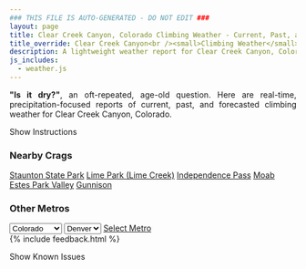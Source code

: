 ```yaml
---
### THIS FILE IS AUTO-GENERATED - DO NOT EDIT ###
layout: page
title: Clear Creek Canyon, Colorado Climbing Weather - Current, Past, and Forecasted Report
title_override: Clear Creek Canyon<br /><small>Climbing Weather</small>
description: A lightweight weather report for Clear Creek Canyon, Colorado. Optimized for slow internet connections.
js_includes:
  - weather.js
---
```


<section class="measure center lh-copy f5-ns f6 ph2 mv4" style="text-align: justify;">
<strong>"Is it dry?"</strong>, an oft-repeated, age-old question. Here are real-time,
precipitation-focused reports of current, past, and forecasted climbing weather for Clear Creek Canyon, Colorado.
</section>

<p id="settings-toggle" class="mw5 b center tc hover-light-red black-70 pointer">Show Instructions</p>
<section id="settings" class="overflow-hidden" style="display:none;">
    <div class="mv2 ph2 center">
        <div class="fn f6 tc pv2">
            <p class="measure lh-copy center"><strong>Show/hide hourly forecasts</strong> by clicking the desired day.</p>
            <hr class="mw5 p0 mv2 o-60 b0 bt b--light-red light-red bg-light-red">
            <p class="measure lh-copy center"><strong>Current and Past conditions</strong> are measured by the nearest weather station. <strong>Forecast conditions</strong> are calculated and polled separately.</p>
            <hr class="mw5 p0 mv2 o-60 b0 bt b--light-red light-red bg-light-red">
            <p class="measure lh-copy center"><strong>Having issues?</strong> Try <a id="clear-cache" class="no-underline relative fancy-link light-red hover-light-red" href="#">clearing the local cache</a>.</p>
            <hr class="mw5 p0 mv2 o-60 b0 bt b--light-red light-red bg-light-red">
            <p class="measure lh-copy center">Weather data sourced from <a class="no-underline fancy-link relative light-red" target="_blank" href="https://www.weather.gov/documentation/services-web-api">weather.gov</a>.</p>
        </div>
    </div>
</section>
<section id="weather" data-crag="clear-creek-canyon-colorado" class="mv4-ns mv3 ph2 center"></section>
<section id="nearby" class="tc lh-copy">
  <h3>Nearby Crags</h3>
<a class="nowrap no-underline fancy-link relative light-red mh3" href="/crags/staunton-state-park-colorado-weather.html">Staunton State Park</a>
<a class="nowrap no-underline fancy-link relative light-red mh3" href="/crags/lime-park-lime-creek-colorado-weather.html">Lime Park (Lime Creek)</a>
<a class="nowrap no-underline fancy-link relative light-red mh3" href="/crags/independence-pass-colorado-weather.html">Independence Pass</a>
<a class="nowrap no-underline fancy-link relative light-red mh3" href="/crags/moab-utah-weather.html">Moab</a>
<a class="nowrap no-underline fancy-link relative light-red mh3" href="/crags/estes-park-valley-colorado-weather.html">Estes Park Valley</a>
<a class="nowrap no-underline fancy-link relative light-red mh3" href="/crags/gunnison-colorado-weather.html">Gunnison</a>
</section>
<section id="nearby" class="tc lh-copy">
  <h3>Other Metros</h3>
  <select class="ma1 bg-near-white pa2" id="stateSel">
    <option value="Texas">Texas</option>
    <option value="Washington">Washington</option>
    <option value="Colorado" selected>Colorado</option>
    <option value="Tennessee">Tennessee</option>
    <option value="Utah">Utah</option>
    <option value="California">California</option>
  </select>
  <select class="ma1 bg-near-white pa2" id="citySel">
    <option value="Denver" selected>Denver</option>
  </select>
  <a id="selectMetro" class="f6 link dim ph3 pv2 ma1 dib white bg-light-red" href="/crags/denver-colorado-weather.html">Select Metro</a>
  <script>
    var states = [];
    states["Texas"] = "Austin"
    states["Washington"] = "Seattle"
    states["Colorado"] = "Denver"
    states["Tennessee"] = "Nashville"
    states["Utah"] = "Salt Lake City"
    states["California"] = "San Francisco|Los Angeles"
  </script>
</section>
{% include feedback.html %}
<p id="issues-toggle" class="mw5 b center tc hover-light-red black-70 pointer">Show Known Issues</p>
<section id="issues" class="overflow-hidden tc f6">
</section>

<script>
  var weekly_BOU_53_62 = {"updated":"2020-12-23T04:50:54+00:00","units":"us","forecastGenerator":"BaselineForecastGenerator","generatedAt":"2020-12-23T08:56:23+00:00","updateTime":"2020-12-23T04:50:54+00:00","validTimes":"2020-12-22T22:00:00+00:00/P7DT3H","elevation":{"value":1869.948,"unitCode":"unit:m"},"periods":[{"number":1,"name":"Overnight","startTime":"2020-12-23T01:00:00-07:00","endTime":"2020-12-23T06:00:00-07:00","isDaytime":false,"temperature":17,"temperatureUnit":"F","temperatureTrend":"rising","windSpeed":"26 to 31 mph","windDirection":"NW","icon":"https://api.weather.gov/icons/land/night/snow,30?size=medium","shortForecast":"Chance Light Snow","detailedForecast":"A chance of snow. Partly cloudy. Low around 17, with temperatures rising to around 22 overnight. Northwest wind 26 to 31 mph, with gusts as high as 47 mph. Chance of precipitation is 30%."},{"number":2,"name":"Wednesday","startTime":"2020-12-23T06:00:00-07:00","endTime":"2020-12-23T18:00:00-07:00","isDaytime":true,"temperature":26,"temperatureUnit":"F","temperatureTrend":"falling","windSpeed":"18 to 23 mph","windDirection":"NW","icon":"https://api.weather.gov/icons/land/day/snow,20/wind_few?size=medium","shortForecast":"Slight Chance Light Snow then Sunny","detailedForecast":"A slight chance of snow before 11am. Sunny. High near 26, with temperatures falling to around 19 in the afternoon. Northwest wind 18 to 23 mph, with gusts as high as 35 mph. Chance of precipitation is 20%."},{"number":3,"name":"Wednesday Night","startTime":"2020-12-23T18:00:00-07:00","endTime":"2020-12-24T06:00:00-07:00","isDaytime":false,"temperature":18,"temperatureUnit":"F","temperatureTrend":"rising","windSpeed":"18 to 24 mph","windDirection":"WNW","icon":"https://api.weather.gov/icons/land/night/wind_few?size=medium","shortForecast":"Mostly Clear","detailedForecast":"Mostly clear. Low around 18, with temperatures rising to around 24 overnight. West northwest wind 18 to 24 mph, with gusts as high as 39 mph."},{"number":4,"name":"Thursday","startTime":"2020-12-24T06:00:00-07:00","endTime":"2020-12-24T18:00:00-07:00","isDaytime":true,"temperature":43,"temperatureUnit":"F","temperatureTrend":null,"windSpeed":"13 to 17 mph","windDirection":"W","icon":"https://api.weather.gov/icons/land/day/few?size=medium","shortForecast":"Sunny","detailedForecast":"Sunny, with a high near 43. West wind 13 to 17 mph, with gusts as high as 28 mph."},{"number":5,"name":"Thursday Night","startTime":"2020-12-24T18:00:00-07:00","endTime":"2020-12-25T06:00:00-07:00","isDaytime":false,"temperature":28,"temperatureUnit":"F","temperatureTrend":null,"windSpeed":"12 mph","windDirection":"W","icon":"https://api.weather.gov/icons/land/night/few?size=medium","shortForecast":"Mostly Clear","detailedForecast":"Mostly clear, with a low around 28. West wind around 12 mph, with gusts as high as 18 mph."},{"number":6,"name":"Christmas Day","startTime":"2020-12-25T06:00:00-07:00","endTime":"2020-12-25T18:00:00-07:00","isDaytime":true,"temperature":54,"temperatureUnit":"F","temperatureTrend":null,"windSpeed":"5 to 9 mph","windDirection":"WSW","icon":"https://api.weather.gov/icons/land/day/sct?size=medium","shortForecast":"Mostly Sunny","detailedForecast":"Mostly sunny, with a high near 54."},{"number":7,"name":"Friday Night","startTime":"2020-12-25T18:00:00-07:00","endTime":"2020-12-26T06:00:00-07:00","isDaytime":false,"temperature":31,"temperatureUnit":"F","temperatureTrend":null,"windSpeed":"8 mph","windDirection":"W","icon":"https://api.weather.gov/icons/land/night/sct?size=medium","shortForecast":"Partly Cloudy","detailedForecast":"Partly cloudy, with a low around 31."},{"number":8,"name":"Saturday","startTime":"2020-12-26T06:00:00-07:00","endTime":"2020-12-26T18:00:00-07:00","isDaytime":true,"temperature":53,"temperatureUnit":"F","temperatureTrend":null,"windSpeed":"9 mph","windDirection":"W","icon":"https://api.weather.gov/icons/land/day/sct/snow?size=medium","shortForecast":"Mostly Sunny then Slight Chance Rain And Snow","detailedForecast":"A slight chance of rain and snow after 5pm. Mostly sunny, with a high near 53."},{"number":9,"name":"Saturday Night","startTime":"2020-12-26T18:00:00-07:00","endTime":"2020-12-27T06:00:00-07:00","isDaytime":false,"temperature":29,"temperatureUnit":"F","temperatureTrend":null,"windSpeed":"12 mph","windDirection":"W","icon":"https://api.weather.gov/icons/land/night/snow?size=medium","shortForecast":"Slight Chance Rain And Snow","detailedForecast":"A slight chance of rain and snow before 5am. Partly cloudy, with a low around 29."},{"number":10,"name":"Sunday","startTime":"2020-12-27T06:00:00-07:00","endTime":"2020-12-27T18:00:00-07:00","isDaytime":true,"temperature":40,"temperatureUnit":"F","temperatureTrend":null,"windSpeed":"8 to 12 mph","windDirection":"WNW","icon":"https://api.weather.gov/icons/land/day/sct?size=medium","shortForecast":"Mostly Sunny","detailedForecast":"Mostly sunny, with a high near 40."},{"number":11,"name":"Sunday Night","startTime":"2020-12-27T18:00:00-07:00","endTime":"2020-12-28T06:00:00-07:00","isDaytime":false,"temperature":22,"temperatureUnit":"F","temperatureTrend":null,"windSpeed":"8 mph","windDirection":"W","icon":"https://api.weather.gov/icons/land/night/sct/snow?size=medium","shortForecast":"Partly Cloudy then Slight Chance Light Snow","detailedForecast":"A slight chance of snow after 5am. Partly cloudy, with a low around 22."},{"number":12,"name":"Monday","startTime":"2020-12-28T06:00:00-07:00","endTime":"2020-12-28T18:00:00-07:00","isDaytime":true,"temperature":37,"temperatureUnit":"F","temperatureTrend":null,"windSpeed":"7 mph","windDirection":"S","icon":"https://api.weather.gov/icons/land/day/snow?size=medium","shortForecast":"Chance Light Snow","detailedForecast":"A chance of snow. Partly sunny, with a high near 37."},{"number":13,"name":"Monday Night","startTime":"2020-12-28T18:00:00-07:00","endTime":"2020-12-29T06:00:00-07:00","isDaytime":false,"temperature":24,"temperatureUnit":"F","temperatureTrend":null,"windSpeed":"5 mph","windDirection":"SSW","icon":"https://api.weather.gov/icons/land/night/snow?size=medium","shortForecast":"Chance Light Snow","detailedForecast":"A chance of snow. Mostly cloudy, with a low around 24."},{"number":14,"name":"Tuesday","startTime":"2020-12-29T06:00:00-07:00","endTime":"2020-12-29T18:00:00-07:00","isDaytime":true,"temperature":37,"temperatureUnit":"F","temperatureTrend":null,"windSpeed":"5 mph","windDirection":"ENE","icon":"https://api.weather.gov/icons/land/day/snow?size=medium","shortForecast":"Chance Light Snow","detailedForecast":"A chance of snow. Partly sunny, with a high near 37."}]}
  var hourly_BOU_53_62 = {"@context":["https://geojson.org/geojson-ld/geojson-context.jsonld",{"@version":"1.1","wx":"https://api.weather.gov/ontology#","geo":"http://www.opengis.net/ont/geosparql#","unit":"http://codes.wmo.int/common/unit/","@vocab":"https://api.weather.gov/ontology#"}],"type":"Feature","geometry":{"type":"Polygon","coordinates":[[[-105.2662846,39.7674745],[-105.2641146,39.7454844],[-105.2355514,39.747148],[-105.2377153,39.7691382],[-105.2662846,39.7674745]]]},"properties":{"updated":"2020-12-23T04:50:54+00:00","units":"us","forecastGenerator":"HourlyForecastGenerator","generatedAt":"2020-12-23T08:56:24+00:00","updateTime":"2020-12-23T04:50:54+00:00","validTimes":"2020-12-22T22:00:00+00:00/P7DT3H","elevation":{"value":1869.948,"unitCode":"unit:m"},"periods":[{"number":1,"name":"","startTime":"2020-12-23T01:00:00-07:00","endTime":"2020-12-23T02:00:00-07:00","isDaytime":false,"temperature":24,"temperatureUnit":"F","temperatureTrend":null,"windSpeed":"31 mph","windDirection":"WNW","icon":"https://api.weather.gov/icons/land/night/snow,30?size=small","shortForecast":"Chance Light Snow","detailedForecast":""},{"number":2,"name":"","startTime":"2020-12-23T02:00:00-07:00","endTime":"2020-12-23T03:00:00-07:00","isDaytime":false,"temperature":24,"temperatureUnit":"F","temperatureTrend":null,"windSpeed":"30 mph","windDirection":"WNW","icon":"https://api.weather.gov/icons/land/night/snow,30?size=small","shortForecast":"Chance Light Snow","detailedForecast":""},{"number":3,"name":"","startTime":"2020-12-23T03:00:00-07:00","endTime":"2020-12-23T04:00:00-07:00","isDaytime":false,"temperature":24,"temperatureUnit":"F","temperatureTrend":null,"windSpeed":"26 mph","windDirection":"NW","icon":"https://api.weather.gov/icons/land/night/snow,30?size=small","shortForecast":"Chance Light Snow","detailedForecast":""},{"number":4,"name":"","startTime":"2020-12-23T04:00:00-07:00","endTime":"2020-12-23T05:00:00-07:00","isDaytime":false,"temperature":23,"temperatureUnit":"F","temperatureTrend":null,"windSpeed":"26 mph","windDirection":"NW","icon":"https://api.weather.gov/icons/land/night/snow,30?size=small","shortForecast":"Chance Light Snow","detailedForecast":""},{"number":5,"name":"","startTime":"2020-12-23T05:00:00-07:00","endTime":"2020-12-23T06:00:00-07:00","isDaytime":false,"temperature":22,"temperatureUnit":"F","temperatureTrend":null,"windSpeed":"26 mph","windDirection":"NW","icon":"https://api.weather.gov/icons/land/night/snow,20?size=small","shortForecast":"Slight Chance Light Snow","detailedForecast":""},{"number":6,"name":"","startTime":"2020-12-23T06:00:00-07:00","endTime":"2020-12-23T07:00:00-07:00","isDaytime":true,"temperature":20,"temperatureUnit":"F","temperatureTrend":null,"windSpeed":"23 mph","windDirection":"NW","icon":"https://api.weather.gov/icons/land/day/snow,20?size=small","shortForecast":"Slight Chance Light Snow","detailedForecast":""},{"number":7,"name":"","startTime":"2020-12-23T07:00:00-07:00","endTime":"2020-12-23T08:00:00-07:00","isDaytime":true,"temperature":18,"temperatureUnit":"F","temperatureTrend":null,"windSpeed":"20 mph","windDirection":"NW","icon":"https://api.weather.gov/icons/land/day/snow,20?size=small","shortForecast":"Slight Chance Light Snow","detailedForecast":""},{"number":8,"name":"","startTime":"2020-12-23T08:00:00-07:00","endTime":"2020-12-23T09:00:00-07:00","isDaytime":true,"temperature":17,"temperatureUnit":"F","temperatureTrend":null,"windSpeed":"18 mph","windDirection":"NW","icon":"https://api.weather.gov/icons/land/day/snow?size=small","shortForecast":"Slight Chance Light Snow","detailedForecast":""},{"number":9,"name":"","startTime":"2020-12-23T09:00:00-07:00","endTime":"2020-12-23T10:00:00-07:00","isDaytime":true,"temperature":18,"temperatureUnit":"F","temperatureTrend":null,"windSpeed":"18 mph","windDirection":"NW","icon":"https://api.weather.gov/icons/land/day/snow?size=small","shortForecast":"Slight Chance Light Snow","detailedForecast":""},{"number":10,"name":"","startTime":"2020-12-23T10:00:00-07:00","endTime":"2020-12-23T11:00:00-07:00","isDaytime":true,"temperature":21,"temperatureUnit":"F","temperatureTrend":null,"windSpeed":"20 mph","windDirection":"NW","icon":"https://api.weather.gov/icons/land/day/snow?size=small","shortForecast":"Slight Chance Light Snow","detailedForecast":""},{"number":11,"name":"","startTime":"2020-12-23T11:00:00-07:00","endTime":"2020-12-23T12:00:00-07:00","isDaytime":true,"temperature":24,"temperatureUnit":"F","temperatureTrend":null,"windSpeed":"21 mph","windDirection":"NW","icon":"https://api.weather.gov/icons/land/day/wind_sct?size=small","shortForecast":"Mostly Sunny","detailedForecast":""},{"number":12,"name":"","startTime":"2020-12-23T12:00:00-07:00","endTime":"2020-12-23T13:00:00-07:00","isDaytime":true,"temperature":25,"temperatureUnit":"F","temperatureTrend":null,"windSpeed":"21 mph","windDirection":"NW","icon":"https://api.weather.gov/icons/land/day/wind_sct?size=small","shortForecast":"Mostly Sunny","detailedForecast":""},{"number":13,"name":"","startTime":"2020-12-23T13:00:00-07:00","endTime":"2020-12-23T14:00:00-07:00","isDaytime":true,"temperature":26,"temperatureUnit":"F","temperatureTrend":null,"windSpeed":"20 mph","windDirection":"NW","icon":"https://api.weather.gov/icons/land/day/few?size=small","shortForecast":"Sunny","detailedForecast":""},{"number":14,"name":"","startTime":"2020-12-23T14:00:00-07:00","endTime":"2020-12-23T15:00:00-07:00","isDaytime":true,"temperature":25,"temperatureUnit":"F","temperatureTrend":null,"windSpeed":"18 mph","windDirection":"NW","icon":"https://api.weather.gov/icons/land/day/few?size=small","shortForecast":"Sunny","detailedForecast":""},{"number":15,"name":"","startTime":"2020-12-23T15:00:00-07:00","endTime":"2020-12-23T16:00:00-07:00","isDaytime":true,"temperature":23,"temperatureUnit":"F","temperatureTrend":null,"windSpeed":"18 mph","windDirection":"WNW","icon":"https://api.weather.gov/icons/land/day/few?size=small","shortForecast":"Sunny","detailedForecast":""},{"number":16,"name":"","startTime":"2020-12-23T16:00:00-07:00","endTime":"2020-12-23T17:00:00-07:00","isDaytime":true,"temperature":21,"temperatureUnit":"F","temperatureTrend":null,"windSpeed":"18 mph","windDirection":"WNW","icon":"https://api.weather.gov/icons/land/day/few?size=small","shortForecast":"Sunny","detailedForecast":""},{"number":17,"name":"","startTime":"2020-12-23T17:00:00-07:00","endTime":"2020-12-23T18:00:00-07:00","isDaytime":true,"temperature":19,"temperatureUnit":"F","temperatureTrend":null,"windSpeed":"18 mph","windDirection":"WNW","icon":"https://api.weather.gov/icons/land/day/few?size=small","shortForecast":"Sunny","detailedForecast":""},{"number":18,"name":"","startTime":"2020-12-23T18:00:00-07:00","endTime":"2020-12-23T19:00:00-07:00","isDaytime":false,"temperature":18,"temperatureUnit":"F","temperatureTrend":null,"windSpeed":"20 mph","windDirection":"WNW","icon":"https://api.weather.gov/icons/land/night/few?size=small","shortForecast":"Mostly Clear","detailedForecast":""},{"number":19,"name":"","startTime":"2020-12-23T19:00:00-07:00","endTime":"2020-12-23T20:00:00-07:00","isDaytime":false,"temperature":18,"temperatureUnit":"F","temperatureTrend":null,"windSpeed":"20 mph","windDirection":"WNW","icon":"https://api.weather.gov/icons/land/night/few?size=small","shortForecast":"Mostly Clear","detailedForecast":""},{"number":20,"name":"","startTime":"2020-12-23T20:00:00-07:00","endTime":"2020-12-23T21:00:00-07:00","isDaytime":false,"temperature":18,"temperatureUnit":"F","temperatureTrend":null,"windSpeed":"21 mph","windDirection":"WNW","icon":"https://api.weather.gov/icons/land/night/wind_few?size=small","shortForecast":"Mostly Clear","detailedForecast":""},{"number":21,"name":"","startTime":"2020-12-23T21:00:00-07:00","endTime":"2020-12-23T22:00:00-07:00","isDaytime":false,"temperature":19,"temperatureUnit":"F","temperatureTrend":null,"windSpeed":"22 mph","windDirection":"WNW","icon":"https://api.weather.gov/icons/land/night/wind_few?size=small","shortForecast":"Mostly Clear","detailedForecast":""},{"number":22,"name":"","startTime":"2020-12-23T22:00:00-07:00","endTime":"2020-12-23T23:00:00-07:00","isDaytime":false,"temperature":20,"temperatureUnit":"F","temperatureTrend":null,"windSpeed":"22 mph","windDirection":"WNW","icon":"https://api.weather.gov/icons/land/night/wind_few?size=small","shortForecast":"Mostly Clear","detailedForecast":""},{"number":23,"name":"","startTime":"2020-12-23T23:00:00-07:00","endTime":"2020-12-24T00:00:00-07:00","isDaytime":false,"temperature":21,"temperatureUnit":"F","temperatureTrend":null,"windSpeed":"23 mph","windDirection":"WNW","icon":"https://api.weather.gov/icons/land/night/wind_few?size=small","shortForecast":"Mostly Clear","detailedForecast":""},{"number":24,"name":"","startTime":"2020-12-24T00:00:00-07:00","endTime":"2020-12-24T01:00:00-07:00","isDaytime":false,"temperature":21,"temperatureUnit":"F","temperatureTrend":null,"windSpeed":"23 mph","windDirection":"WNW","icon":"https://api.weather.gov/icons/land/night/wind_few?size=small","shortForecast":"Mostly Clear","detailedForecast":""},{"number":25,"name":"","startTime":"2020-12-24T01:00:00-07:00","endTime":"2020-12-24T02:00:00-07:00","isDaytime":false,"temperature":21,"temperatureUnit":"F","temperatureTrend":null,"windSpeed":"24 mph","windDirection":"W","icon":"https://api.weather.gov/icons/land/night/wind_few?size=small","shortForecast":"Mostly Clear","detailedForecast":""},{"number":26,"name":"","startTime":"2020-12-24T02:00:00-07:00","endTime":"2020-12-24T03:00:00-07:00","isDaytime":false,"temperature":22,"temperatureUnit":"F","temperatureTrend":null,"windSpeed":"24 mph","windDirection":"W","icon":"https://api.weather.gov/icons/land/night/wind_few?size=small","shortForecast":"Mostly Clear","detailedForecast":""},{"number":27,"name":"","startTime":"2020-12-24T03:00:00-07:00","endTime":"2020-12-24T04:00:00-07:00","isDaytime":false,"temperature":22,"temperatureUnit":"F","temperatureTrend":null,"windSpeed":"23 mph","windDirection":"W","icon":"https://api.weather.gov/icons/land/night/wind_few?size=small","shortForecast":"Mostly Clear","detailedForecast":""},{"number":28,"name":"","startTime":"2020-12-24T04:00:00-07:00","endTime":"2020-12-24T05:00:00-07:00","isDaytime":false,"temperature":23,"temperatureUnit":"F","temperatureTrend":null,"windSpeed":"22 mph","windDirection":"W","icon":"https://api.weather.gov/icons/land/night/wind_few?size=small","shortForecast":"Mostly Clear","detailedForecast":""},{"number":29,"name":"","startTime":"2020-12-24T05:00:00-07:00","endTime":"2020-12-24T06:00:00-07:00","isDaytime":false,"temperature":24,"temperatureUnit":"F","temperatureTrend":null,"windSpeed":"18 mph","windDirection":"W","icon":"https://api.weather.gov/icons/land/night/few?size=small","shortForecast":"Mostly Clear","detailedForecast":""},{"number":30,"name":"","startTime":"2020-12-24T06:00:00-07:00","endTime":"2020-12-24T07:00:00-07:00","isDaytime":true,"temperature":24,"temperatureUnit":"F","temperatureTrend":null,"windSpeed":"17 mph","windDirection":"W","icon":"https://api.weather.gov/icons/land/day/few?size=small","shortForecast":"Sunny","detailedForecast":""},{"number":31,"name":"","startTime":"2020-12-24T07:00:00-07:00","endTime":"2020-12-24T08:00:00-07:00","isDaytime":true,"temperature":25,"temperatureUnit":"F","temperatureTrend":null,"windSpeed":"16 mph","windDirection":"W","icon":"https://api.weather.gov/icons/land/day/few?size=small","shortForecast":"Sunny","detailedForecast":""},{"number":32,"name":"","startTime":"2020-12-24T08:00:00-07:00","endTime":"2020-12-24T09:00:00-07:00","isDaytime":true,"temperature":27,"temperatureUnit":"F","temperatureTrend":null,"windSpeed":"16 mph","windDirection":"W","icon":"https://api.weather.gov/icons/land/day/few?size=small","shortForecast":"Sunny","detailedForecast":""},{"number":33,"name":"","startTime":"2020-12-24T09:00:00-07:00","endTime":"2020-12-24T10:00:00-07:00","isDaytime":true,"temperature":30,"temperatureUnit":"F","temperatureTrend":null,"windSpeed":"15 mph","windDirection":"W","icon":"https://api.weather.gov/icons/land/day/few?size=small","shortForecast":"Sunny","detailedForecast":""},{"number":34,"name":"","startTime":"2020-12-24T10:00:00-07:00","endTime":"2020-12-24T11:00:00-07:00","isDaytime":true,"temperature":35,"temperatureUnit":"F","temperatureTrend":null,"windSpeed":"15 mph","windDirection":"W","icon":"https://api.weather.gov/icons/land/day/few?size=small","shortForecast":"Sunny","detailedForecast":""},{"number":35,"name":"","startTime":"2020-12-24T11:00:00-07:00","endTime":"2020-12-24T12:00:00-07:00","isDaytime":true,"temperature":39,"temperatureUnit":"F","temperatureTrend":null,"windSpeed":"15 mph","windDirection":"W","icon":"https://api.weather.gov/icons/land/day/few?size=small","shortForecast":"Sunny","detailedForecast":""},{"number":36,"name":"","startTime":"2020-12-24T12:00:00-07:00","endTime":"2020-12-24T13:00:00-07:00","isDaytime":true,"temperature":42,"temperatureUnit":"F","temperatureTrend":null,"windSpeed":"15 mph","windDirection":"W","icon":"https://api.weather.gov/icons/land/day/few?size=small","shortForecast":"Sunny","detailedForecast":""},{"number":37,"name":"","startTime":"2020-12-24T13:00:00-07:00","endTime":"2020-12-24T14:00:00-07:00","isDaytime":true,"temperature":43,"temperatureUnit":"F","temperatureTrend":null,"windSpeed":"15 mph","windDirection":"WNW","icon":"https://api.weather.gov/icons/land/day/few?size=small","shortForecast":"Sunny","detailedForecast":""},{"number":38,"name":"","startTime":"2020-12-24T14:00:00-07:00","endTime":"2020-12-24T15:00:00-07:00","isDaytime":true,"temperature":43,"temperatureUnit":"F","temperatureTrend":null,"windSpeed":"15 mph","windDirection":"W","icon":"https://api.weather.gov/icons/land/day/few?size=small","shortForecast":"Sunny","detailedForecast":""},{"number":39,"name":"","startTime":"2020-12-24T15:00:00-07:00","endTime":"2020-12-24T16:00:00-07:00","isDaytime":true,"temperature":41,"temperatureUnit":"F","temperatureTrend":null,"windSpeed":"14 mph","windDirection":"W","icon":"https://api.weather.gov/icons/land/day/few?size=small","shortForecast":"Sunny","detailedForecast":""},{"number":40,"name":"","startTime":"2020-12-24T16:00:00-07:00","endTime":"2020-12-24T17:00:00-07:00","isDaytime":true,"temperature":39,"temperatureUnit":"F","temperatureTrend":null,"windSpeed":"13 mph","windDirection":"W","icon":"https://api.weather.gov/icons/land/day/few?size=small","shortForecast":"Sunny","detailedForecast":""},{"number":41,"name":"","startTime":"2020-12-24T17:00:00-07:00","endTime":"2020-12-24T18:00:00-07:00","isDaytime":true,"temperature":36,"temperatureUnit":"F","temperatureTrend":null,"windSpeed":"13 mph","windDirection":"W","icon":"https://api.weather.gov/icons/land/day/skc?size=small","shortForecast":"Sunny","detailedForecast":""},{"number":42,"name":"","startTime":"2020-12-24T18:00:00-07:00","endTime":"2020-12-24T19:00:00-07:00","isDaytime":false,"temperature":33,"temperatureUnit":"F","temperatureTrend":null,"windSpeed":"12 mph","windDirection":"W","icon":"https://api.weather.gov/icons/land/night/few?size=small","shortForecast":"Mostly Clear","detailedForecast":""},{"number":43,"name":"","startTime":"2020-12-24T19:00:00-07:00","endTime":"2020-12-24T20:00:00-07:00","isDaytime":false,"temperature":31,"temperatureUnit":"F","temperatureTrend":null,"windSpeed":"12 mph","windDirection":"W","icon":"https://api.weather.gov/icons/land/night/few?size=small","shortForecast":"Mostly Clear","detailedForecast":""},{"number":44,"name":"","startTime":"2020-12-24T20:00:00-07:00","endTime":"2020-12-24T21:00:00-07:00","isDaytime":false,"temperature":30,"temperatureUnit":"F","temperatureTrend":null,"windSpeed":"10 mph","windDirection":"W","icon":"https://api.weather.gov/icons/land/night/few?size=small","shortForecast":"Mostly Clear","detailedForecast":""},{"number":45,"name":"","startTime":"2020-12-24T21:00:00-07:00","endTime":"2020-12-24T22:00:00-07:00","isDaytime":false,"temperature":30,"temperatureUnit":"F","temperatureTrend":null,"windSpeed":"10 mph","windDirection":"W","icon":"https://api.weather.gov/icons/land/night/few?size=small","shortForecast":"Mostly Clear","detailedForecast":""},{"number":46,"name":"","startTime":"2020-12-24T22:00:00-07:00","endTime":"2020-12-24T23:00:00-07:00","isDaytime":false,"temperature":30,"temperatureUnit":"F","temperatureTrend":null,"windSpeed":"10 mph","windDirection":"W","icon":"https://api.weather.gov/icons/land/night/few?size=small","shortForecast":"Mostly Clear","detailedForecast":""},{"number":47,"name":"","startTime":"2020-12-24T23:00:00-07:00","endTime":"2020-12-25T00:00:00-07:00","isDaytime":false,"temperature":30,"temperatureUnit":"F","temperatureTrend":null,"windSpeed":"10 mph","windDirection":"W","icon":"https://api.weather.gov/icons/land/night/few?size=small","shortForecast":"Mostly Clear","detailedForecast":""},{"number":48,"name":"","startTime":"2020-12-25T00:00:00-07:00","endTime":"2020-12-25T01:00:00-07:00","isDaytime":false,"temperature":29,"temperatureUnit":"F","temperatureTrend":null,"windSpeed":"10 mph","windDirection":"W","icon":"https://api.weather.gov/icons/land/night/few?size=small","shortForecast":"Mostly Clear","detailedForecast":""},{"number":49,"name":"","startTime":"2020-12-25T01:00:00-07:00","endTime":"2020-12-25T02:00:00-07:00","isDaytime":false,"temperature":28,"temperatureUnit":"F","temperatureTrend":null,"windSpeed":"10 mph","windDirection":"W","icon":"https://api.weather.gov/icons/land/night/few?size=small","shortForecast":"Mostly Clear","detailedForecast":""},{"number":50,"name":"","startTime":"2020-12-25T02:00:00-07:00","endTime":"2020-12-25T03:00:00-07:00","isDaytime":false,"temperature":28,"temperatureUnit":"F","temperatureTrend":null,"windSpeed":"10 mph","windDirection":"W","icon":"https://api.weather.gov/icons/land/night/few?size=small","shortForecast":"Mostly Clear","detailedForecast":""},{"number":51,"name":"","startTime":"2020-12-25T03:00:00-07:00","endTime":"2020-12-25T04:00:00-07:00","isDaytime":false,"temperature":29,"temperatureUnit":"F","temperatureTrend":null,"windSpeed":"10 mph","windDirection":"W","icon":"https://api.weather.gov/icons/land/night/few?size=small","shortForecast":"Mostly Clear","detailedForecast":""},{"number":52,"name":"","startTime":"2020-12-25T04:00:00-07:00","endTime":"2020-12-25T05:00:00-07:00","isDaytime":false,"temperature":30,"temperatureUnit":"F","temperatureTrend":null,"windSpeed":"10 mph","windDirection":"W","icon":"https://api.weather.gov/icons/land/night/few?size=small","shortForecast":"Mostly Clear","detailedForecast":""},{"number":53,"name":"","startTime":"2020-12-25T05:00:00-07:00","endTime":"2020-12-25T06:00:00-07:00","isDaytime":false,"temperature":31,"temperatureUnit":"F","temperatureTrend":null,"windSpeed":"10 mph","windDirection":"W","icon":"https://api.weather.gov/icons/land/night/few?size=small","shortForecast":"Mostly Clear","detailedForecast":""},{"number":54,"name":"","startTime":"2020-12-25T06:00:00-07:00","endTime":"2020-12-25T07:00:00-07:00","isDaytime":true,"temperature":29,"temperatureUnit":"F","temperatureTrend":null,"windSpeed":"9 mph","windDirection":"W","icon":"https://api.weather.gov/icons/land/day/few?size=small","shortForecast":"Sunny","detailedForecast":""},{"number":55,"name":"","startTime":"2020-12-25T07:00:00-07:00","endTime":"2020-12-25T08:00:00-07:00","isDaytime":true,"temperature":28,"temperatureUnit":"F","temperatureTrend":null,"windSpeed":"9 mph","windDirection":"W","icon":"https://api.weather.gov/icons/land/day/few?size=small","shortForecast":"Sunny","detailedForecast":""},{"number":56,"name":"","startTime":"2020-12-25T08:00:00-07:00","endTime":"2020-12-25T09:00:00-07:00","isDaytime":true,"temperature":29,"temperatureUnit":"F","temperatureTrend":null,"windSpeed":"9 mph","windDirection":"W","icon":"https://api.weather.gov/icons/land/day/sct?size=small","shortForecast":"Mostly Sunny","detailedForecast":""},{"number":57,"name":"","startTime":"2020-12-25T09:00:00-07:00","endTime":"2020-12-25T10:00:00-07:00","isDaytime":true,"temperature":34,"temperatureUnit":"F","temperatureTrend":null,"windSpeed":"8 mph","windDirection":"W","icon":"https://api.weather.gov/icons/land/day/sct?size=small","shortForecast":"Mostly Sunny","detailedForecast":""},{"number":58,"name":"","startTime":"2020-12-25T10:00:00-07:00","endTime":"2020-12-25T11:00:00-07:00","isDaytime":true,"temperature":42,"temperatureUnit":"F","temperatureTrend":null,"windSpeed":"7 mph","windDirection":"W","icon":"https://api.weather.gov/icons/land/day/sct?size=small","shortForecast":"Mostly Sunny","detailedForecast":""},{"number":59,"name":"","startTime":"2020-12-25T11:00:00-07:00","endTime":"2020-12-25T12:00:00-07:00","isDaytime":true,"temperature":48,"temperatureUnit":"F","temperatureTrend":null,"windSpeed":"6 mph","windDirection":"W","icon":"https://api.weather.gov/icons/land/day/sct?size=small","shortForecast":"Mostly Sunny","detailedForecast":""},{"number":60,"name":"","startTime":"2020-12-25T12:00:00-07:00","endTime":"2020-12-25T13:00:00-07:00","isDaytime":true,"temperature":52,"temperatureUnit":"F","temperatureTrend":null,"windSpeed":"6 mph","windDirection":"WSW","icon":"https://api.weather.gov/icons/land/day/sct?size=small","shortForecast":"Mostly Sunny","detailedForecast":""},{"number":61,"name":"","startTime":"2020-12-25T13:00:00-07:00","endTime":"2020-12-25T14:00:00-07:00","isDaytime":true,"temperature":54,"temperatureUnit":"F","temperatureTrend":null,"windSpeed":"6 mph","windDirection":"WSW","icon":"https://api.weather.gov/icons/land/day/sct?size=small","shortForecast":"Mostly Sunny","detailedForecast":""},{"number":62,"name":"","startTime":"2020-12-25T14:00:00-07:00","endTime":"2020-12-25T15:00:00-07:00","isDaytime":true,"temperature":53,"temperatureUnit":"F","temperatureTrend":null,"windSpeed":"6 mph","windDirection":"WSW","icon":"https://api.weather.gov/icons/land/day/sct?size=small","shortForecast":"Mostly Sunny","detailedForecast":""},{"number":63,"name":"","startTime":"2020-12-25T15:00:00-07:00","endTime":"2020-12-25T16:00:00-07:00","isDaytime":true,"temperature":51,"temperatureUnit":"F","temperatureTrend":null,"windSpeed":"5 mph","windDirection":"WSW","icon":"https://api.weather.gov/icons/land/day/sct?size=small","shortForecast":"Mostly Sunny","detailedForecast":""},{"number":64,"name":"","startTime":"2020-12-25T16:00:00-07:00","endTime":"2020-12-25T17:00:00-07:00","isDaytime":true,"temperature":47,"temperatureUnit":"F","temperatureTrend":null,"windSpeed":"6 mph","windDirection":"W","icon":"https://api.weather.gov/icons/land/day/sct?size=small","shortForecast":"Mostly Sunny","detailedForecast":""},{"number":65,"name":"","startTime":"2020-12-25T17:00:00-07:00","endTime":"2020-12-25T18:00:00-07:00","isDaytime":true,"temperature":43,"temperatureUnit":"F","temperatureTrend":null,"windSpeed":"6 mph","windDirection":"W","icon":"https://api.weather.gov/icons/land/day/sct?size=small","shortForecast":"Mostly Sunny","detailedForecast":""},{"number":66,"name":"","startTime":"2020-12-25T18:00:00-07:00","endTime":"2020-12-25T19:00:00-07:00","isDaytime":false,"temperature":40,"temperatureUnit":"F","temperatureTrend":null,"windSpeed":"6 mph","windDirection":"W","icon":"https://api.weather.gov/icons/land/night/sct?size=small","shortForecast":"Partly Cloudy","detailedForecast":""},{"number":67,"name":"","startTime":"2020-12-25T19:00:00-07:00","endTime":"2020-12-25T20:00:00-07:00","isDaytime":false,"temperature":37,"temperatureUnit":"F","temperatureTrend":null,"windSpeed":"6 mph","windDirection":"W","icon":"https://api.weather.gov/icons/land/night/sct?size=small","shortForecast":"Partly Cloudy","detailedForecast":""},{"number":68,"name":"","startTime":"2020-12-25T20:00:00-07:00","endTime":"2020-12-25T21:00:00-07:00","isDaytime":false,"temperature":36,"temperatureUnit":"F","temperatureTrend":null,"windSpeed":"6 mph","windDirection":"W","icon":"https://api.weather.gov/icons/land/night/sct?size=small","shortForecast":"Partly Cloudy","detailedForecast":""},{"number":69,"name":"","startTime":"2020-12-25T21:00:00-07:00","endTime":"2020-12-25T22:00:00-07:00","isDaytime":false,"temperature":36,"temperatureUnit":"F","temperatureTrend":null,"windSpeed":"6 mph","windDirection":"W","icon":"https://api.weather.gov/icons/land/night/sct?size=small","shortForecast":"Partly Cloudy","detailedForecast":""},{"number":70,"name":"","startTime":"2020-12-25T22:00:00-07:00","endTime":"2020-12-25T23:00:00-07:00","isDaytime":false,"temperature":35,"temperatureUnit":"F","temperatureTrend":null,"windSpeed":"6 mph","windDirection":"W","icon":"https://api.weather.gov/icons/land/night/sct?size=small","shortForecast":"Partly Cloudy","detailedForecast":""},{"number":71,"name":"","startTime":"2020-12-25T23:00:00-07:00","endTime":"2020-12-26T00:00:00-07:00","isDaytime":false,"temperature":35,"temperatureUnit":"F","temperatureTrend":null,"windSpeed":"8 mph","windDirection":"W","icon":"https://api.weather.gov/icons/land/night/sct?size=small","shortForecast":"Partly Cloudy","detailedForecast":""},{"number":72,"name":"","startTime":"2020-12-26T00:00:00-07:00","endTime":"2020-12-26T01:00:00-07:00","isDaytime":false,"temperature":35,"temperatureUnit":"F","temperatureTrend":null,"windSpeed":"8 mph","windDirection":"W","icon":"https://api.weather.gov/icons/land/night/sct?size=small","shortForecast":"Partly Cloudy","detailedForecast":""},{"number":73,"name":"","startTime":"2020-12-26T01:00:00-07:00","endTime":"2020-12-26T02:00:00-07:00","isDaytime":false,"temperature":35,"temperatureUnit":"F","temperatureTrend":null,"windSpeed":"8 mph","windDirection":"W","icon":"https://api.weather.gov/icons/land/night/sct?size=small","shortForecast":"Partly Cloudy","detailedForecast":""},{"number":74,"name":"","startTime":"2020-12-26T02:00:00-07:00","endTime":"2020-12-26T03:00:00-07:00","isDaytime":false,"temperature":35,"temperatureUnit":"F","temperatureTrend":null,"windSpeed":"8 mph","windDirection":"W","icon":"https://api.weather.gov/icons/land/night/sct?size=small","shortForecast":"Partly Cloudy","detailedForecast":""},{"number":75,"name":"","startTime":"2020-12-26T03:00:00-07:00","endTime":"2020-12-26T04:00:00-07:00","isDaytime":false,"temperature":35,"temperatureUnit":"F","temperatureTrend":null,"windSpeed":"8 mph","windDirection":"W","icon":"https://api.weather.gov/icons/land/night/sct?size=small","shortForecast":"Partly Cloudy","detailedForecast":""},{"number":76,"name":"","startTime":"2020-12-26T04:00:00-07:00","endTime":"2020-12-26T05:00:00-07:00","isDaytime":false,"temperature":35,"temperatureUnit":"F","temperatureTrend":null,"windSpeed":"8 mph","windDirection":"W","icon":"https://api.weather.gov/icons/land/night/sct?size=small","shortForecast":"Partly Cloudy","detailedForecast":""},{"number":77,"name":"","startTime":"2020-12-26T05:00:00-07:00","endTime":"2020-12-26T06:00:00-07:00","isDaytime":false,"temperature":35,"temperatureUnit":"F","temperatureTrend":null,"windSpeed":"8 mph","windDirection":"W","icon":"https://api.weather.gov/icons/land/night/sct?size=small","shortForecast":"Partly Cloudy","detailedForecast":""},{"number":78,"name":"","startTime":"2020-12-26T06:00:00-07:00","endTime":"2020-12-26T07:00:00-07:00","isDaytime":true,"temperature":35,"temperatureUnit":"F","temperatureTrend":null,"windSpeed":"8 mph","windDirection":"W","icon":"https://api.weather.gov/icons/land/day/sct?size=small","shortForecast":"Mostly Sunny","detailedForecast":""},{"number":79,"name":"","startTime":"2020-12-26T07:00:00-07:00","endTime":"2020-12-26T08:00:00-07:00","isDaytime":true,"temperature":36,"temperatureUnit":"F","temperatureTrend":null,"windSpeed":"8 mph","windDirection":"W","icon":"https://api.weather.gov/icons/land/day/sct?size=small","shortForecast":"Mostly Sunny","detailedForecast":""},{"number":80,"name":"","startTime":"2020-12-26T08:00:00-07:00","endTime":"2020-12-26T09:00:00-07:00","isDaytime":true,"temperature":37,"temperatureUnit":"F","temperatureTrend":null,"windSpeed":"8 mph","windDirection":"W","icon":"https://api.weather.gov/icons/land/day/sct?size=small","shortForecast":"Mostly Sunny","detailedForecast":""},{"number":81,"name":"","startTime":"2020-12-26T09:00:00-07:00","endTime":"2020-12-26T10:00:00-07:00","isDaytime":true,"temperature":40,"temperatureUnit":"F","temperatureTrend":null,"windSpeed":"8 mph","windDirection":"W","icon":"https://api.weather.gov/icons/land/day/sct?size=small","shortForecast":"Mostly Sunny","detailedForecast":""},{"number":82,"name":"","startTime":"2020-12-26T10:00:00-07:00","endTime":"2020-12-26T11:00:00-07:00","isDaytime":true,"temperature":44,"temperatureUnit":"F","temperatureTrend":null,"windSpeed":"8 mph","windDirection":"W","icon":"https://api.weather.gov/icons/land/day/sct?size=small","shortForecast":"Mostly Sunny","detailedForecast":""},{"number":83,"name":"","startTime":"2020-12-26T11:00:00-07:00","endTime":"2020-12-26T12:00:00-07:00","isDaytime":true,"temperature":47,"temperatureUnit":"F","temperatureTrend":null,"windSpeed":"8 mph","windDirection":"W","icon":"https://api.weather.gov/icons/land/day/bkn?size=small","shortForecast":"Partly Sunny","detailedForecast":""},{"number":84,"name":"","startTime":"2020-12-26T12:00:00-07:00","endTime":"2020-12-26T13:00:00-07:00","isDaytime":true,"temperature":49,"temperatureUnit":"F","temperatureTrend":null,"windSpeed":"8 mph","windDirection":"W","icon":"https://api.weather.gov/icons/land/day/bkn?size=small","shortForecast":"Partly Sunny","detailedForecast":""},{"number":85,"name":"","startTime":"2020-12-26T13:00:00-07:00","endTime":"2020-12-26T14:00:00-07:00","isDaytime":true,"temperature":50,"temperatureUnit":"F","temperatureTrend":null,"windSpeed":"8 mph","windDirection":"W","icon":"https://api.weather.gov/icons/land/day/bkn?size=small","shortForecast":"Partly Sunny","detailedForecast":""},{"number":86,"name":"","startTime":"2020-12-26T14:00:00-07:00","endTime":"2020-12-26T15:00:00-07:00","isDaytime":true,"temperature":49,"temperatureUnit":"F","temperatureTrend":null,"windSpeed":"8 mph","windDirection":"W","icon":"https://api.weather.gov/icons/land/day/bkn?size=small","shortForecast":"Partly Sunny","detailedForecast":""},{"number":87,"name":"","startTime":"2020-12-26T15:00:00-07:00","endTime":"2020-12-26T16:00:00-07:00","isDaytime":true,"temperature":47,"temperatureUnit":"F","temperatureTrend":null,"windSpeed":"8 mph","windDirection":"W","icon":"https://api.weather.gov/icons/land/day/bkn?size=small","shortForecast":"Partly Sunny","detailedForecast":""},{"number":88,"name":"","startTime":"2020-12-26T16:00:00-07:00","endTime":"2020-12-26T17:00:00-07:00","isDaytime":true,"temperature":44,"temperatureUnit":"F","temperatureTrend":null,"windSpeed":"8 mph","windDirection":"W","icon":"https://api.weather.gov/icons/land/day/bkn?size=small","shortForecast":"Partly Sunny","detailedForecast":""},{"number":89,"name":"","startTime":"2020-12-26T17:00:00-07:00","endTime":"2020-12-26T18:00:00-07:00","isDaytime":true,"temperature":41,"temperatureUnit":"F","temperatureTrend":null,"windSpeed":"9 mph","windDirection":"W","icon":"https://api.weather.gov/icons/land/day/snow?size=small","shortForecast":"Slight Chance Rain And Snow","detailedForecast":""},{"number":90,"name":"","startTime":"2020-12-26T18:00:00-07:00","endTime":"2020-12-26T19:00:00-07:00","isDaytime":false,"temperature":40,"temperatureUnit":"F","temperatureTrend":null,"windSpeed":"9 mph","windDirection":"W","icon":"https://api.weather.gov/icons/land/night/snow?size=small","shortForecast":"Slight Chance Rain And Snow","detailedForecast":""},{"number":91,"name":"","startTime":"2020-12-26T19:00:00-07:00","endTime":"2020-12-26T20:00:00-07:00","isDaytime":false,"temperature":39,"temperatureUnit":"F","temperatureTrend":null,"windSpeed":"9 mph","windDirection":"W","icon":"https://api.weather.gov/icons/land/night/snow?size=small","shortForecast":"Slight Chance Light Snow","detailedForecast":""},{"number":92,"name":"","startTime":"2020-12-26T20:00:00-07:00","endTime":"2020-12-26T21:00:00-07:00","isDaytime":false,"temperature":38,"temperatureUnit":"F","temperatureTrend":null,"windSpeed":"9 mph","windDirection":"W","icon":"https://api.weather.gov/icons/land/night/snow?size=small","shortForecast":"Slight Chance Light Snow","detailedForecast":""},{"number":93,"name":"","startTime":"2020-12-26T21:00:00-07:00","endTime":"2020-12-26T22:00:00-07:00","isDaytime":false,"temperature":37,"temperatureUnit":"F","temperatureTrend":null,"windSpeed":"9 mph","windDirection":"W","icon":"https://api.weather.gov/icons/land/night/snow?size=small","shortForecast":"Slight Chance Light Snow","detailedForecast":""},{"number":94,"name":"","startTime":"2020-12-26T22:00:00-07:00","endTime":"2020-12-26T23:00:00-07:00","isDaytime":false,"temperature":37,"temperatureUnit":"F","temperatureTrend":null,"windSpeed":"9 mph","windDirection":"W","icon":"https://api.weather.gov/icons/land/night/snow?size=small","shortForecast":"Slight Chance Light Snow","detailedForecast":""},{"number":95,"name":"","startTime":"2020-12-26T23:00:00-07:00","endTime":"2020-12-27T00:00:00-07:00","isDaytime":false,"temperature":36,"temperatureUnit":"F","temperatureTrend":null,"windSpeed":"12 mph","windDirection":"W","icon":"https://api.weather.gov/icons/land/night/snow?size=small","shortForecast":"Slight Chance Light Snow","detailedForecast":""},{"number":96,"name":"","startTime":"2020-12-27T00:00:00-07:00","endTime":"2020-12-27T01:00:00-07:00","isDaytime":false,"temperature":36,"temperatureUnit":"F","temperatureTrend":null,"windSpeed":"12 mph","windDirection":"W","icon":"https://api.weather.gov/icons/land/night/snow?size=small","shortForecast":"Slight Chance Light Snow","detailedForecast":""},{"number":97,"name":"","startTime":"2020-12-27T01:00:00-07:00","endTime":"2020-12-27T02:00:00-07:00","isDaytime":false,"temperature":35,"temperatureUnit":"F","temperatureTrend":null,"windSpeed":"12 mph","windDirection":"W","icon":"https://api.weather.gov/icons/land/night/snow?size=small","shortForecast":"Slight Chance Light Snow","detailedForecast":""},{"number":98,"name":"","startTime":"2020-12-27T02:00:00-07:00","endTime":"2020-12-27T03:00:00-07:00","isDaytime":false,"temperature":35,"temperatureUnit":"F","temperatureTrend":null,"windSpeed":"12 mph","windDirection":"W","icon":"https://api.weather.gov/icons/land/night/snow?size=small","shortForecast":"Slight Chance Light Snow","detailedForecast":""},{"number":99,"name":"","startTime":"2020-12-27T03:00:00-07:00","endTime":"2020-12-27T04:00:00-07:00","isDaytime":false,"temperature":34,"temperatureUnit":"F","temperatureTrend":null,"windSpeed":"12 mph","windDirection":"W","icon":"https://api.weather.gov/icons/land/night/snow?size=small","shortForecast":"Slight Chance Light Snow","detailedForecast":""},{"number":100,"name":"","startTime":"2020-12-27T04:00:00-07:00","endTime":"2020-12-27T05:00:00-07:00","isDaytime":false,"temperature":34,"temperatureUnit":"F","temperatureTrend":null,"windSpeed":"12 mph","windDirection":"W","icon":"https://api.weather.gov/icons/land/night/snow?size=small","shortForecast":"Slight Chance Light Snow","detailedForecast":""},{"number":101,"name":"","startTime":"2020-12-27T05:00:00-07:00","endTime":"2020-12-27T06:00:00-07:00","isDaytime":false,"temperature":33,"temperatureUnit":"F","temperatureTrend":null,"windSpeed":"12 mph","windDirection":"WNW","icon":"https://api.weather.gov/icons/land/night/bkn?size=small","shortForecast":"Mostly Cloudy","detailedForecast":""},{"number":102,"name":"","startTime":"2020-12-27T06:00:00-07:00","endTime":"2020-12-27T07:00:00-07:00","isDaytime":true,"temperature":33,"temperatureUnit":"F","temperatureTrend":null,"windSpeed":"12 mph","windDirection":"WNW","icon":"https://api.weather.gov/icons/land/day/bkn?size=small","shortForecast":"Partly Sunny","detailedForecast":""},{"number":103,"name":"","startTime":"2020-12-27T07:00:00-07:00","endTime":"2020-12-27T08:00:00-07:00","isDaytime":true,"temperature":33,"temperatureUnit":"F","temperatureTrend":null,"windSpeed":"12 mph","windDirection":"WNW","icon":"https://api.weather.gov/icons/land/day/bkn?size=small","shortForecast":"Partly Sunny","detailedForecast":""},{"number":104,"name":"","startTime":"2020-12-27T08:00:00-07:00","endTime":"2020-12-27T09:00:00-07:00","isDaytime":true,"temperature":33,"temperatureUnit":"F","temperatureTrend":null,"windSpeed":"12 mph","windDirection":"WNW","icon":"https://api.weather.gov/icons/land/day/bkn?size=small","shortForecast":"Partly Sunny","detailedForecast":""},{"number":105,"name":"","startTime":"2020-12-27T09:00:00-07:00","endTime":"2020-12-27T10:00:00-07:00","isDaytime":true,"temperature":34,"temperatureUnit":"F","temperatureTrend":null,"windSpeed":"12 mph","windDirection":"WNW","icon":"https://api.weather.gov/icons/land/day/bkn?size=small","shortForecast":"Partly Sunny","detailedForecast":""},{"number":106,"name":"","startTime":"2020-12-27T10:00:00-07:00","endTime":"2020-12-27T11:00:00-07:00","isDaytime":true,"temperature":36,"temperatureUnit":"F","temperatureTrend":null,"windSpeed":"12 mph","windDirection":"WNW","icon":"https://api.weather.gov/icons/land/day/bkn?size=small","shortForecast":"Partly Sunny","detailedForecast":""},{"number":107,"name":"","startTime":"2020-12-27T11:00:00-07:00","endTime":"2020-12-27T12:00:00-07:00","isDaytime":true,"temperature":37,"temperatureUnit":"F","temperatureTrend":null,"windSpeed":"12 mph","windDirection":"WNW","icon":"https://api.weather.gov/icons/land/day/sct?size=small","shortForecast":"Mostly Sunny","detailedForecast":""},{"number":108,"name":"","startTime":"2020-12-27T12:00:00-07:00","endTime":"2020-12-27T13:00:00-07:00","isDaytime":true,"temperature":38,"temperatureUnit":"F","temperatureTrend":null,"windSpeed":"12 mph","windDirection":"WNW","icon":"https://api.weather.gov/icons/land/day/sct?size=small","shortForecast":"Mostly Sunny","detailedForecast":""},{"number":109,"name":"","startTime":"2020-12-27T13:00:00-07:00","endTime":"2020-12-27T14:00:00-07:00","isDaytime":true,"temperature":38,"temperatureUnit":"F","temperatureTrend":null,"windSpeed":"12 mph","windDirection":"WNW","icon":"https://api.weather.gov/icons/land/day/sct?size=small","shortForecast":"Mostly Sunny","detailedForecast":""},{"number":110,"name":"","startTime":"2020-12-27T14:00:00-07:00","endTime":"2020-12-27T15:00:00-07:00","isDaytime":true,"temperature":38,"temperatureUnit":"F","temperatureTrend":null,"windSpeed":"12 mph","windDirection":"WNW","icon":"https://api.weather.gov/icons/land/day/sct?size=small","shortForecast":"Mostly Sunny","detailedForecast":""},{"number":111,"name":"","startTime":"2020-12-27T15:00:00-07:00","endTime":"2020-12-27T16:00:00-07:00","isDaytime":true,"temperature":36,"temperatureUnit":"F","temperatureTrend":null,"windSpeed":"12 mph","windDirection":"WNW","icon":"https://api.weather.gov/icons/land/day/sct?size=small","shortForecast":"Mostly Sunny","detailedForecast":""},{"number":112,"name":"","startTime":"2020-12-27T16:00:00-07:00","endTime":"2020-12-27T17:00:00-07:00","isDaytime":true,"temperature":34,"temperatureUnit":"F","temperatureTrend":null,"windSpeed":"12 mph","windDirection":"WNW","icon":"https://api.weather.gov/icons/land/day/sct?size=small","shortForecast":"Mostly Sunny","detailedForecast":""},{"number":113,"name":"","startTime":"2020-12-27T17:00:00-07:00","endTime":"2020-12-27T18:00:00-07:00","isDaytime":true,"temperature":32,"temperatureUnit":"F","temperatureTrend":null,"windSpeed":"8 mph","windDirection":"W","icon":"https://api.weather.gov/icons/land/day/sct?size=small","shortForecast":"Mostly Sunny","detailedForecast":""},{"number":114,"name":"","startTime":"2020-12-27T18:00:00-07:00","endTime":"2020-12-27T19:00:00-07:00","isDaytime":false,"temperature":31,"temperatureUnit":"F","temperatureTrend":null,"windSpeed":"8 mph","windDirection":"W","icon":"https://api.weather.gov/icons/land/night/sct?size=small","shortForecast":"Partly Cloudy","detailedForecast":""},{"number":115,"name":"","startTime":"2020-12-27T19:00:00-07:00","endTime":"2020-12-27T20:00:00-07:00","isDaytime":false,"temperature":30,"temperatureUnit":"F","temperatureTrend":null,"windSpeed":"8 mph","windDirection":"W","icon":"https://api.weather.gov/icons/land/night/sct?size=small","shortForecast":"Partly Cloudy","detailedForecast":""},{"number":116,"name":"","startTime":"2020-12-27T20:00:00-07:00","endTime":"2020-12-27T21:00:00-07:00","isDaytime":false,"temperature":30,"temperatureUnit":"F","temperatureTrend":null,"windSpeed":"8 mph","windDirection":"W","icon":"https://api.weather.gov/icons/land/night/sct?size=small","shortForecast":"Partly Cloudy","detailedForecast":""},{"number":117,"name":"","startTime":"2020-12-27T21:00:00-07:00","endTime":"2020-12-27T22:00:00-07:00","isDaytime":false,"temperature":29,"temperatureUnit":"F","temperatureTrend":null,"windSpeed":"8 mph","windDirection":"W","icon":"https://api.weather.gov/icons/land/night/sct?size=small","shortForecast":"Partly Cloudy","detailedForecast":""},{"number":118,"name":"","startTime":"2020-12-27T22:00:00-07:00","endTime":"2020-12-27T23:00:00-07:00","isDaytime":false,"temperature":29,"temperatureUnit":"F","temperatureTrend":null,"windSpeed":"8 mph","windDirection":"W","icon":"https://api.weather.gov/icons/land/night/sct?size=small","shortForecast":"Partly Cloudy","detailedForecast":""},{"number":119,"name":"","startTime":"2020-12-27T23:00:00-07:00","endTime":"2020-12-28T00:00:00-07:00","isDaytime":false,"temperature":28,"temperatureUnit":"F","temperatureTrend":null,"windSpeed":"7 mph","windDirection":"W","icon":"https://api.weather.gov/icons/land/night/sct?size=small","shortForecast":"Partly Cloudy","detailedForecast":""},{"number":120,"name":"","startTime":"2020-12-28T00:00:00-07:00","endTime":"2020-12-28T01:00:00-07:00","isDaytime":false,"temperature":28,"temperatureUnit":"F","temperatureTrend":null,"windSpeed":"7 mph","windDirection":"W","icon":"https://api.weather.gov/icons/land/night/sct?size=small","shortForecast":"Partly Cloudy","detailedForecast":""},{"number":121,"name":"","startTime":"2020-12-28T01:00:00-07:00","endTime":"2020-12-28T02:00:00-07:00","isDaytime":false,"temperature":27,"temperatureUnit":"F","temperatureTrend":null,"windSpeed":"7 mph","windDirection":"W","icon":"https://api.weather.gov/icons/land/night/sct?size=small","shortForecast":"Partly Cloudy","detailedForecast":""},{"number":122,"name":"","startTime":"2020-12-28T02:00:00-07:00","endTime":"2020-12-28T03:00:00-07:00","isDaytime":false,"temperature":27,"temperatureUnit":"F","temperatureTrend":null,"windSpeed":"7 mph","windDirection":"W","icon":"https://api.weather.gov/icons/land/night/sct?size=small","shortForecast":"Partly Cloudy","detailedForecast":""},{"number":123,"name":"","startTime":"2020-12-28T03:00:00-07:00","endTime":"2020-12-28T04:00:00-07:00","isDaytime":false,"temperature":27,"temperatureUnit":"F","temperatureTrend":null,"windSpeed":"7 mph","windDirection":"W","icon":"https://api.weather.gov/icons/land/night/sct?size=small","shortForecast":"Partly Cloudy","detailedForecast":""},{"number":124,"name":"","startTime":"2020-12-28T04:00:00-07:00","endTime":"2020-12-28T05:00:00-07:00","isDaytime":false,"temperature":26,"temperatureUnit":"F","temperatureTrend":null,"windSpeed":"7 mph","windDirection":"W","icon":"https://api.weather.gov/icons/land/night/sct?size=small","shortForecast":"Partly Cloudy","detailedForecast":""},{"number":125,"name":"","startTime":"2020-12-28T05:00:00-07:00","endTime":"2020-12-28T06:00:00-07:00","isDaytime":false,"temperature":26,"temperatureUnit":"F","temperatureTrend":null,"windSpeed":"6 mph","windDirection":"WSW","icon":"https://api.weather.gov/icons/land/night/snow?size=small","shortForecast":"Slight Chance Light Snow","detailedForecast":""},{"number":126,"name":"","startTime":"2020-12-28T06:00:00-07:00","endTime":"2020-12-28T07:00:00-07:00","isDaytime":true,"temperature":25,"temperatureUnit":"F","temperatureTrend":null,"windSpeed":"6 mph","windDirection":"WSW","icon":"https://api.weather.gov/icons/land/day/snow?size=small","shortForecast":"Slight Chance Light Snow","detailedForecast":""},{"number":127,"name":"","startTime":"2020-12-28T07:00:00-07:00","endTime":"2020-12-28T08:00:00-07:00","isDaytime":true,"temperature":25,"temperatureUnit":"F","temperatureTrend":null,"windSpeed":"6 mph","windDirection":"WSW","icon":"https://api.weather.gov/icons/land/day/snow?size=small","shortForecast":"Slight Chance Light Snow","detailedForecast":""},{"number":128,"name":"","startTime":"2020-12-28T08:00:00-07:00","endTime":"2020-12-28T09:00:00-07:00","isDaytime":true,"temperature":26,"temperatureUnit":"F","temperatureTrend":null,"windSpeed":"6 mph","windDirection":"WSW","icon":"https://api.weather.gov/icons/land/day/snow?size=small","shortForecast":"Slight Chance Light Snow","detailedForecast":""},{"number":129,"name":"","startTime":"2020-12-28T09:00:00-07:00","endTime":"2020-12-28T10:00:00-07:00","isDaytime":true,"temperature":28,"temperatureUnit":"F","temperatureTrend":null,"windSpeed":"6 mph","windDirection":"WSW","icon":"https://api.weather.gov/icons/land/day/snow?size=small","shortForecast":"Slight Chance Light Snow","detailedForecast":""},{"number":130,"name":"","startTime":"2020-12-28T10:00:00-07:00","endTime":"2020-12-28T11:00:00-07:00","isDaytime":true,"temperature":31,"temperatureUnit":"F","temperatureTrend":null,"windSpeed":"6 mph","windDirection":"WSW","icon":"https://api.weather.gov/icons/land/day/snow?size=small","shortForecast":"Slight Chance Light Snow","detailedForecast":""},{"number":131,"name":"","startTime":"2020-12-28T11:00:00-07:00","endTime":"2020-12-28T12:00:00-07:00","isDaytime":true,"temperature":34,"temperatureUnit":"F","temperatureTrend":null,"windSpeed":"7 mph","windDirection":"ESE","icon":"https://api.weather.gov/icons/land/day/snow?size=small","shortForecast":"Slight Chance Light Snow","detailedForecast":""},{"number":132,"name":"","startTime":"2020-12-28T12:00:00-07:00","endTime":"2020-12-28T13:00:00-07:00","isDaytime":true,"temperature":36,"temperatureUnit":"F","temperatureTrend":null,"windSpeed":"7 mph","windDirection":"ESE","icon":"https://api.weather.gov/icons/land/day/snow?size=small","shortForecast":"Slight Chance Light Snow","detailedForecast":""},{"number":133,"name":"","startTime":"2020-12-28T13:00:00-07:00","endTime":"2020-12-28T14:00:00-07:00","isDaytime":true,"temperature":36,"temperatureUnit":"F","temperatureTrend":null,"windSpeed":"7 mph","windDirection":"ESE","icon":"https://api.weather.gov/icons/land/day/snow?size=small","shortForecast":"Slight Chance Light Snow","detailedForecast":""},{"number":134,"name":"","startTime":"2020-12-28T14:00:00-07:00","endTime":"2020-12-28T15:00:00-07:00","isDaytime":true,"temperature":36,"temperatureUnit":"F","temperatureTrend":null,"windSpeed":"7 mph","windDirection":"ESE","icon":"https://api.weather.gov/icons/land/day/snow?size=small","shortForecast":"Slight Chance Light Snow","detailedForecast":""},{"number":135,"name":"","startTime":"2020-12-28T15:00:00-07:00","endTime":"2020-12-28T16:00:00-07:00","isDaytime":true,"temperature":34,"temperatureUnit":"F","temperatureTrend":null,"windSpeed":"7 mph","windDirection":"ESE","icon":"https://api.weather.gov/icons/land/day/snow?size=small","shortForecast":"Slight Chance Light Snow","detailedForecast":""},{"number":136,"name":"","startTime":"2020-12-28T16:00:00-07:00","endTime":"2020-12-28T17:00:00-07:00","isDaytime":true,"temperature":32,"temperatureUnit":"F","temperatureTrend":null,"windSpeed":"7 mph","windDirection":"ESE","icon":"https://api.weather.gov/icons/land/day/snow?size=small","shortForecast":"Slight Chance Light Snow","detailedForecast":""},{"number":137,"name":"","startTime":"2020-12-28T17:00:00-07:00","endTime":"2020-12-28T18:00:00-07:00","isDaytime":true,"temperature":30,"temperatureUnit":"F","temperatureTrend":null,"windSpeed":"5 mph","windDirection":"SSW","icon":"https://api.weather.gov/icons/land/day/snow?size=small","shortForecast":"Chance Light Snow","detailedForecast":""},{"number":138,"name":"","startTime":"2020-12-28T18:00:00-07:00","endTime":"2020-12-28T19:00:00-07:00","isDaytime":false,"temperature":29,"temperatureUnit":"F","temperatureTrend":null,"windSpeed":"5 mph","windDirection":"SSW","icon":"https://api.weather.gov/icons/land/night/snow?size=small","shortForecast":"Chance Light Snow","detailedForecast":""},{"number":139,"name":"","startTime":"2020-12-28T19:00:00-07:00","endTime":"2020-12-28T20:00:00-07:00","isDaytime":false,"temperature":29,"temperatureUnit":"F","temperatureTrend":null,"windSpeed":"5 mph","windDirection":"SSW","icon":"https://api.weather.gov/icons/land/night/snow?size=small","shortForecast":"Chance Light Snow","detailedForecast":""},{"number":140,"name":"","startTime":"2020-12-28T20:00:00-07:00","endTime":"2020-12-28T21:00:00-07:00","isDaytime":false,"temperature":29,"temperatureUnit":"F","temperatureTrend":null,"windSpeed":"5 mph","windDirection":"SSW","icon":"https://api.weather.gov/icons/land/night/snow?size=small","shortForecast":"Chance Light Snow","detailedForecast":""},{"number":141,"name":"","startTime":"2020-12-28T21:00:00-07:00","endTime":"2020-12-28T22:00:00-07:00","isDaytime":false,"temperature":29,"temperatureUnit":"F","temperatureTrend":null,"windSpeed":"5 mph","windDirection":"SSW","icon":"https://api.weather.gov/icons/land/night/snow?size=small","shortForecast":"Chance Light Snow","detailedForecast":""},{"number":142,"name":"","startTime":"2020-12-28T22:00:00-07:00","endTime":"2020-12-28T23:00:00-07:00","isDaytime":false,"temperature":28,"temperatureUnit":"F","temperatureTrend":null,"windSpeed":"5 mph","windDirection":"SSW","icon":"https://api.weather.gov/icons/land/night/snow?size=small","shortForecast":"Chance Light Snow","detailedForecast":""},{"number":143,"name":"","startTime":"2020-12-28T23:00:00-07:00","endTime":"2020-12-29T00:00:00-07:00","isDaytime":false,"temperature":28,"temperatureUnit":"F","temperatureTrend":null,"windSpeed":"5 mph","windDirection":"SW","icon":"https://api.weather.gov/icons/land/night/snow?size=small","shortForecast":"Chance Light Snow","detailedForecast":""},{"number":144,"name":"","startTime":"2020-12-29T00:00:00-07:00","endTime":"2020-12-29T01:00:00-07:00","isDaytime":false,"temperature":28,"temperatureUnit":"F","temperatureTrend":null,"windSpeed":"5 mph","windDirection":"SW","icon":"https://api.weather.gov/icons/land/night/snow?size=small","shortForecast":"Chance Light Snow","detailedForecast":""},{"number":145,"name":"","startTime":"2020-12-29T01:00:00-07:00","endTime":"2020-12-29T02:00:00-07:00","isDaytime":false,"temperature":29,"temperatureUnit":"F","temperatureTrend":null,"windSpeed":"5 mph","windDirection":"SW","icon":"https://api.weather.gov/icons/land/night/snow?size=small","shortForecast":"Chance Light Snow","detailedForecast":""},{"number":146,"name":"","startTime":"2020-12-29T02:00:00-07:00","endTime":"2020-12-29T03:00:00-07:00","isDaytime":false,"temperature":29,"temperatureUnit":"F","temperatureTrend":null,"windSpeed":"5 mph","windDirection":"SW","icon":"https://api.weather.gov/icons/land/night/snow?size=small","shortForecast":"Chance Light Snow","detailedForecast":""},{"number":147,"name":"","startTime":"2020-12-29T03:00:00-07:00","endTime":"2020-12-29T04:00:00-07:00","isDaytime":false,"temperature":29,"temperatureUnit":"F","temperatureTrend":null,"windSpeed":"5 mph","windDirection":"SW","icon":"https://api.weather.gov/icons/land/night/snow?size=small","shortForecast":"Chance Light Snow","detailedForecast":""},{"number":148,"name":"","startTime":"2020-12-29T04:00:00-07:00","endTime":"2020-12-29T05:00:00-07:00","isDaytime":false,"temperature":28,"temperatureUnit":"F","temperatureTrend":null,"windSpeed":"5 mph","windDirection":"SW","icon":"https://api.weather.gov/icons/land/night/snow?size=small","shortForecast":"Chance Light Snow","detailedForecast":""},{"number":149,"name":"","startTime":"2020-12-29T05:00:00-07:00","endTime":"2020-12-29T06:00:00-07:00","isDaytime":false,"temperature":28,"temperatureUnit":"F","temperatureTrend":null,"windSpeed":"3 mph","windDirection":"S","icon":"https://api.weather.gov/icons/land/night/snow?size=small","shortForecast":"Chance Light Snow","detailedForecast":""},{"number":150,"name":"","startTime":"2020-12-29T06:00:00-07:00","endTime":"2020-12-29T07:00:00-07:00","isDaytime":true,"temperature":28,"temperatureUnit":"F","temperatureTrend":null,"windSpeed":"3 mph","windDirection":"S","icon":"https://api.weather.gov/icons/land/day/snow?size=small","shortForecast":"Chance Light Snow","detailedForecast":""},{"number":151,"name":"","startTime":"2020-12-29T07:00:00-07:00","endTime":"2020-12-29T08:00:00-07:00","isDaytime":true,"temperature":27,"temperatureUnit":"F","temperatureTrend":null,"windSpeed":"3 mph","windDirection":"S","icon":"https://api.weather.gov/icons/land/day/snow?size=small","shortForecast":"Chance Light Snow","detailedForecast":""},{"number":152,"name":"","startTime":"2020-12-29T08:00:00-07:00","endTime":"2020-12-29T09:00:00-07:00","isDaytime":true,"temperature":28,"temperatureUnit":"F","temperatureTrend":null,"windSpeed":"3 mph","windDirection":"S","icon":"https://api.weather.gov/icons/land/day/snow?size=small","shortForecast":"Chance Light Snow","detailedForecast":""},{"number":153,"name":"","startTime":"2020-12-29T09:00:00-07:00","endTime":"2020-12-29T10:00:00-07:00","isDaytime":true,"temperature":30,"temperatureUnit":"F","temperatureTrend":null,"windSpeed":"3 mph","windDirection":"S","icon":"https://api.weather.gov/icons/land/day/snow?size=small","shortForecast":"Chance Light Snow","detailedForecast":""},{"number":154,"name":"","startTime":"2020-12-29T10:00:00-07:00","endTime":"2020-12-29T11:00:00-07:00","isDaytime":true,"temperature":32,"temperatureUnit":"F","temperatureTrend":null,"windSpeed":"3 mph","windDirection":"S","icon":"https://api.weather.gov/icons/land/day/snow?size=small","shortForecast":"Chance Light Snow","detailedForecast":""},{"number":155,"name":"","startTime":"2020-12-29T11:00:00-07:00","endTime":"2020-12-29T12:00:00-07:00","isDaytime":true,"temperature":34,"temperatureUnit":"F","temperatureTrend":null,"windSpeed":"5 mph","windDirection":"E","icon":"https://api.weather.gov/icons/land/day/snow?size=small","shortForecast":"Chance Light Snow","detailedForecast":""},{"number":156,"name":"","startTime":"2020-12-29T12:00:00-07:00","endTime":"2020-12-29T13:00:00-07:00","isDaytime":true,"temperature":35,"temperatureUnit":"F","temperatureTrend":null,"windSpeed":"5 mph","windDirection":"E","icon":"https://api.weather.gov/icons/land/day/snow?size=small","shortForecast":"Chance Light Snow","detailedForecast":""}]}}
  var crags_config = [
  {
    "name": "Clear Creek Canyon",
    "note": "Relatively solid gneiss and schist to sandy granite.",
    "mountainProject": "https://www.mountainproject.com/area/105744243/clear-creek-canyon",
    "station": "KBJC",
    "office": "BOU/53,62",
    "coordinates": [
      -105.243,
      39.754
    ]
  }
]</script>
